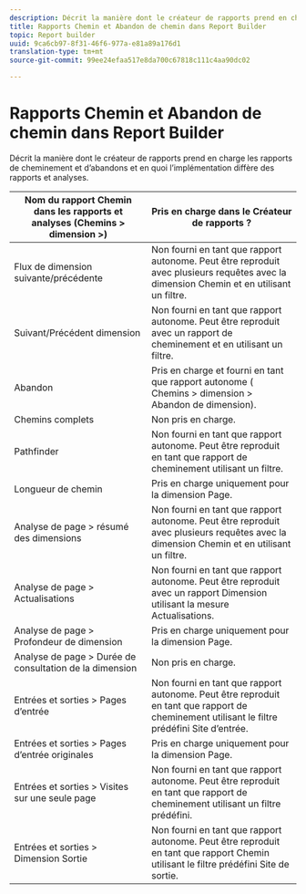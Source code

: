 ```yaml
---
description: Décrit la manière dont le créateur de rapports prend en charge les rapports de cheminement et d’abandons et en quoi l’implémentation diffère des rapports et analyses.
title: Rapports Chemin et Abandon de chemin dans Report Builder
topic: Report builder
uuid: 9ca6cb97-8f31-46f6-977a-e81a89a176d1
translation-type: tm+mt
source-git-commit: 99ee24efaa517e8da700c67818c111c4aa90dc02

---
```



# Rapports Chemin et Abandon de chemin dans Report Builder

Décrit la manière dont le créateur de rapports prend en charge les rapports de cheminement et d’abandons et en quoi l’implémentation diffère des rapports et analyses.

| Nom du rapport Chemin dans les rapports et analyses (Chemins &gt; dimension &gt;) | Pris en charge dans le Créateur de rapports ? |
|--- |--- |
| Flux de dimension suivante/précédente | Non fourni en tant que rapport autonome. Peut être reproduit avec plusieurs requêtes avec la dimension Chemin et en utilisant un filtre. |
| Suivant/Précédent  dimension | Non fourni en tant que rapport autonome. Peut être reproduit avec un rapport de cheminement et en utilisant un filtre. |
| Abandon | Pris en charge et fourni en tant que rapport autonome ( Chemins &gt; dimension &gt; Abandon de dimension). |
| Chemins complets | Non pris en charge. |
| Pathfinder | Non fourni en tant que rapport autonome. Peut être reproduit en tant que rapport de cheminement utilisant un filtre. |
| Longueur de chemin | Pris en charge uniquement pour la dimension Page. |
| Analyse de page &gt;  résumé des dimensions | Non fourni en tant que rapport autonome. Peut être reproduit avec plusieurs requêtes avec la dimension Chemin et en utilisant un filtre. |
| Analyse de page &gt; Actualisations | Non fourni en tant que rapport autonome. Peut être reproduit avec un rapport Dimension utilisant la mesure Actualisations. |
| Analyse de page &gt; Profondeur de dimension | Pris en charge uniquement pour la dimension Page. |
| Analyse de page &gt; Durée de consultation de la dimension | Non pris en charge. |
| Entrées et sorties &gt; Pages d’entrée | Non fourni en tant que rapport autonome. Peut être reproduit en tant que rapport de cheminement utilisant le filtre prédéfini Site d’entrée. |
| Entrées et sorties &gt; Pages d’entrée originales | Pris en charge uniquement pour la dimension Page. |
| Entrées et sorties &gt; Visites sur une seule page | Non fourni en tant que rapport autonome. Peut être reproduit en tant que rapport de cheminement utilisant un filtre prédéfini. |
| Entrées et sorties &gt; Dimension Sortie | Non fourni en tant que rapport autonome. Peut être reproduit en tant que rapport Chemin utilisant le filtre prédéfini Site de sortie. |
